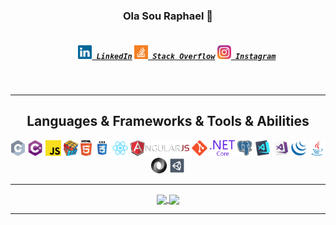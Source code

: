 <h3 align="center">Ola Sou Raphael 👋</h3>
<h5 align="center">
  <code>
    <a href="https://www.linkedin.com/in/raphaelmartinsdev/" title="LinkedIn Profile"><img width="22" src="https://github.com/raphaom35/raphaom35/blob/master/images/linkedin.svg"> LinkedIn</a></code>
  <code><a href="https://stackoverflow.com/users/13270550/raphael-martins" title="Stack Overflow Profile"><img width="22" src="https://github.com/raphaom35/raphaom35/blob/master/images/stackoverflow.svg"> Stack Overflow</a></code>
  <code><a href="https://www.instagram.com/raphael_o_martins/" title="Instagram Profile"><img width="22" src="https://github.com/raphaom35/raphaom35/blob/master/images/instagram.svg"> Instagram</a></code>
</h5>
<br>

<hr>

<h2 align="center">Languages & Frameworks & Tools & Abilities</h2>

<p align="center">
  <code><img title="C" height="25" src="https://github.com/raphaom35/raphaom35/blob/master/images/c.svg"></code>
  <code><img title="C#" height="25" src="https://github.com/raphaom35/raphaom35/blob/master/images/cSharp.svg"></code>
  <code><img title="Javascript" height="25" src="https://github.com/raphaom35/raphaom35/blob/master/images/javascript.svg"></code>
  <code><img title="Problem Solving" height="25" src="https://github.com/raphaom35/raphaom35/blob/master/images/problemSolving.png"></code>
  <code><img title="HTML5" height="25" src="https://github.com/raphaom35/raphaom35/blob/master/images/html5.svg"></code>
  <code><img title="CSS" height="25" src="https://github.com/raphaom35/raphaom35/blob/master/images/css.svg"></code>
  <code><img title="React" height="25" src="https://github.com/raphaom35/raphaom35/blob/master/images/react-original.svg"></code>
  <code><img title="AngularJS" height="25" src="https://github.com/raphaom35/raphaom35/blob/master/images/angularjs.png"></code>
  <code><img title="Git" height="25" src="https://github.com/raphaom35/raphaom35/blob/master/images/git-original.svg"></code>
  <code><img title=".NetCore" height="25" src="https://github.com/raphaom35/raphaom35/blob/master/images/dotnetcore.svg"></code>
  <code><img title="PostgreSQL" height="25" src="https://github.com/raphaom35/raphaom35/blob/master/images/postgresql.svg"></code>
  <code><img title="Visual Studio Code" height="25" src="https://github.com/raphaom35/raphaom35/blob/master/images/vscode.png"></code>
  <code><img title="Microsoft Visual Studio" height="25" src="https://github.com/raphaom35/raphaom35/blob/master/images/visualstudio.png"></code>
  <code><img title="JQuery" height="25" src="https://github.com/raphaom35/raphaom35/blob/master/images/jquery-original.svg"></code>
  <code><img title="Java" height="25" src="https://github.com/raphaom35/raphaom35/blob/master/images/java-original.svg"></code>
  <code><img title="JSON" height="25" src="https://github.com/raphaom35/raphaom35/blob/master/images/json.svg"></code>
  <code><img title="Unity" height="25" src="https://github.com/raphaom35/raphaom35/blob/master/images/unity3d.svg"></code>
</p>

<hr>

<p align=center>
  <a href="https://github.com/anuraghazra/github-readme-stats" title="Go to Source">
    <img height=175 align="center" src="https://github-readme-stats.vercel.app/api?username=raphaom35&show_icons=true&theme=gotham">
  </a>
  <a href="https://github.com/anuraghazra/github-readme-stats">
  <img height=175 align="center" src="https://github-readme-stats.vercel.app/api/top-langs/?username=raphaom35&hide=c%23,powershell,java&title_color=2aa889&text_color=99d1ce&icon_color=2bbc8a&bg_color=0c1014&langs_count=8&layout=compact" />
  </a>
</p>

<hr>
